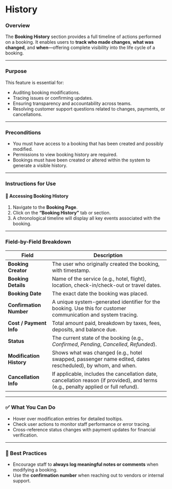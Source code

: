 # History

### **Overview**

The **Booking History** section provides a full timeline of actions performed on a booking. It enables users to **track who made changes**, **what was changed**, and **when**—offering complete visibility into the life cycle of a booking.

***

### **Purpose**

This feature is essential for:

* Auditing booking modifications.
* Tracing issues or confirming updates.
* Ensuring transparency and accountability across teams.
* Resolving customer support questions related to changes, payments, or cancellations.

***

### **Preconditions**

* You must have access to a booking that has been created and possibly modified.
* Permissions to view booking history are required.
* Bookings must have been created or altered within the system to generate a visible history.

***

### **Instructions for Use**

#### **🔎 Accessing Booking History**

1. Navigate to the **Booking Page**.
2. Click on the **“Booking History”** tab or section.
3. A chronological timeline will display all key events associated with the booking.

***

### **Field-by-Field Breakdown**

| **Field**                | **Description**                                                                                                                     |
| ------------------------ | ----------------------------------------------------------------------------------------------------------------------------------- |
| **Booking Creator**      | The user who originally created the booking, with timestamp.                                                                        |
| **Booking Details**      | Name of the service (e.g., hotel, flight), location, check-in/check-out or travel dates.                                            |
| **Booking Date**         | The exact date the booking was placed.                                                                                              |
| **Confirmation Number**  | A unique system-generated identifier for the booking. Use this for customer communication and system tracing.                       |
| **Cost / Payment Info**  | Total amount paid, breakdown by taxes, fees, deposits, and balance due.                                                             |
| **Status**               | The current state of the booking (e.g., _Confirmed_, _Pending_, _Cancelled_, _Refunded_).                                           |
| **Modification History** | Shows what was changed (e.g., hotel swapped, passenger name edited, dates rescheduled), by whom, and when.                          |
| **Cancellation Info**    | If applicable, includes the cancellation date, cancellation reason (if provided), and terms (e.g., penalty applied or full refund). |

***

### ✅ What You Can Do

* Hover over modification entries for detailed tooltips.
* Check user actions to monitor staff performance or error tracing.
* Cross-reference status changes with payment updates for financial verification.

***

### 🧠 Best Practices

* Encourage staff to **always log meaningful notes or comments** when modifying a booking.
* Use the **confirmation number** when reaching out to vendors or internal support.

